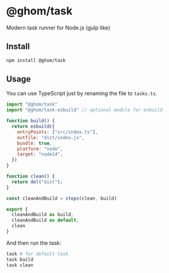 # @ghom/task

Modern task runner for Node.js (gulp like)

## Install

```bash
npm install @ghom/task
```

## Usage

You can use TypeScript just by renaming the file to `tasks.ts`.

```js
import "@ghom/task"
import "@ghom/task-esbuild" // optional module for esbuild

function build() {
  return esbuild({
    entryPoints: ["src/index.ts"],
    outfile: "dist/index.js",
    bundle: true,
    platform: "node",
    target: "node14",
  })
}

function clean() {
  return del("dist");
}

const cleanAndBuild = steps(clean, build)

export {
  cleanAndBuild as build,
  cleanAndBuild as default,
  clean
}
```

And then run the task:

```bash
task # for default task
task build
task clean
```